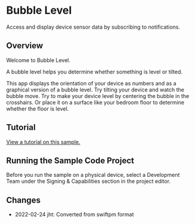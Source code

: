 # Bubble Level

Access and display device sensor data by subscribing to notifications.

## Overview

Welcome to Bubble Level.

A bubble level helps you determine whether something is level or tilted.

This app displays the orientation of your device as numbers and as a graphical version of a bubble level. Try tilting your device and watch the bubble move. Try to make your device level by centering the bubble in the crosshairs. Or place it on a surface like your bedroom floor to determine whether the floor is level.

## Tutorial

[View a tutorial on this sample.](doc://com.apple.documentation/tutorials/sample-apps/BubbleLevel)

## Running the Sample Code Project

Before you run the sample on a physical device, select a Development Team under the Signing & Capabilities section in the project editor.

## Changes
- 2022-02-24 jht: Converted from swiftpm format


